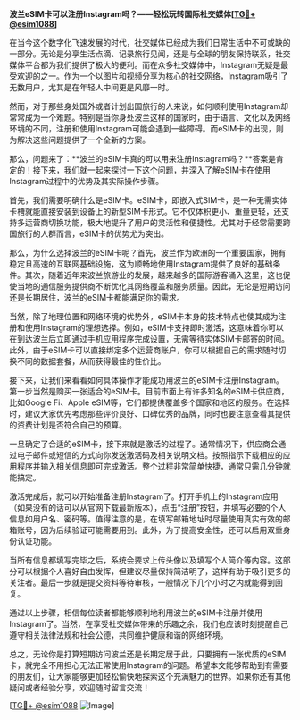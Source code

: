 **波兰eSIM卡可以注册Instagram吗？——轻松玩转国际社交媒体[[TG💪+ @esim1088](https://t.me/s/esim1088)]**

在当今这个数字化飞速发展的时代，社交媒体已经成为我们日常生活中不可或缺的一部分。无论是分享生活点滴、记录旅行见闻，还是与全球的朋友保持联系，社交媒体平台都为我们提供了极大的便利。而在众多社交媒体中，Instagram无疑是最受欢迎的之一。作为一个以图片和视频分享为核心的社交网络，Instagram吸引了无数用户，尤其是在年轻人中间更是风靡一时。

然而，对于那些身处国外或者计划出国旅行的人来说，如何顺利使用Instagram却常常成为一个难题。特别是当你身处波兰这样的国家时，由于语言、文化以及网络环境的不同，注册和使用Instagram可能会遇到一些障碍。而eSIM卡的出现，则为解决这些问题提供了一个全新的方案。

那么，问题来了：**波兰的eSIM卡真的可以用来注册Instagram吗？**答案是肯定的！接下来，我们就一起来探讨一下这个问题，并深入了解eSIM卡在使用Instagram过程中的优势及其实际操作步骤。

首先，我们需要明确什么是eSIM卡。eSIM卡，即嵌入式SIM卡，是一种无需实体卡槽就能直接安装到设备上的新型SIM卡形式。它不仅体积更小、重量更轻，还支持多运营商切换功能，极大地提升了用户的灵活性和便捷性。尤其对于经常需要跨国旅行的人群而言，eSIM卡的优势尤为突出。

那么，为什么选择波兰的eSIM卡呢？首先，波兰作为欧洲的一个重要国家，拥有稳定且高速的互联网基础设施，这为顺畅地使用Instagram提供了良好的基础条件。其次，随着近年来波兰旅游业的发展，越来越多的国际游客涌入这里，这也促使当地的通信服务提供商不断优化其网络覆盖和服务质量。因此，无论是短期访问还是长期居住，波兰的eSIM卡都能满足你的需求。

当然，除了地理位置和网络环境的优势外，eSIM卡本身的技术特点也使其成为注册和使用Instagram的理想选择。例如，eSIM卡支持即时激活，这意味着你可以在到达波兰后立即通过手机应用程序完成设置，无需等待实体SIM卡邮寄的时间。此外，由于eSIM卡可以直接绑定多个运营商账户，你可以根据自己的需求随时切换不同的数据套餐，从而获得最佳的性价比。

接下来，让我们来看看如何具体操作才能成功用波兰的eSIM卡注册Instagram。第一步当然是购买一张适合的eSIM卡。目前市面上有许多知名的eSIM卡供应商，比如Google Fi、Apple eSIM等，它们都提供覆盖多个国家和地区的服务。在选择时，建议大家优先考虑那些评价良好、口碑优秀的品牌，同时也要注意查看其提供的资费计划是否符合自己的预算。

一旦确定了合适的eSIM卡，接下来就是激活的过程了。通常情况下，供应商会通过电子邮件或短信的方式向你发送激活码及相关说明文档。按照指示下载相应的应用程序并输入相关信息即可完成激活。整个过程非常简单快捷，通常只需几分钟就能搞定。

激活完成后，就可以开始准备注册Instagram了。打开手机上的Instagram应用（如果没有的话可以从官网下载最新版本），点击“注册”按钮，并填写必要的个人信息如用户名、密码等。值得注意的是，在填写邮箱地址时尽量使用真实有效的邮箱账号，因为后续验证可能需要用到。此外，为了提高安全性，还可以启用双重身份认证功能。

当所有信息都填写完毕之后，系统会要求上传头像以及填写个人简介等内容。这部分可以根据个人喜好自由发挥，但建议尽量保持简洁明了，这样有助于吸引更多的关注者。最后一步就是提交资料等待审核，一般情况下几个小时之内就能得到回复。

通过以上步骤，相信每位读者都能够顺利地利用波兰的eSIM卡注册并使用Instagram了。当然，在享受社交媒体带来的乐趣之余，我们也应该时刻提醒自己遵守相关法律法规和社会公德，共同维护健康和谐的网络环境。

总之，无论你是打算短期访问波兰还是长期定居于此，只要拥有一张优质的eSIM卡，就完全不用担心无法正常使用Instagram的问题。希望本文能够帮助到有需要的朋友们，让大家能够更加轻松愉快地探索这个充满魅力的世界。如果你还有其他疑问或者经验分享，欢迎随时留言交流！

[[TG💪+ @esim1088](https://t.me/s/esim1088) ![Image](https://i.postimg.cc/4NQfJmqS/Snipaste-2025-05-13-00-14-12.png)]
